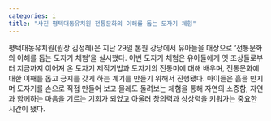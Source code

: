 ```yaml
---
categories: i
title: "사진 평택대동유치원 전통문화의 이해를 돕는 도자기 체험"
---
```

평택대동유치원(원장 김정혜)은 지난 29일 본원 강당에서 유아들을 대상으로 ‘전통문화의 이해를 돕는 도자기 체험’을 실시했다. 이번 도자기 체험은 유아들에게 옛 조상들로부터 지금까지 이어져 온 도자기 제작기법과 도자기의 전통미에 대해 배우며, 전통문화에 대한 이해를 돕고 긍지를 갖게 하는 계기를 만들기 위해서 진행됐다. 아이들은 흙을 만지며 도자기를 손으로 직접 만들어 보고 물레도 돌려보는 체험을 통해 자연의 소중함, 자연과 함께하는 마음을 기르는 기회가 되었고 아울러 창의력과 상상력을 키워가는 중요한 시간이 됐다.